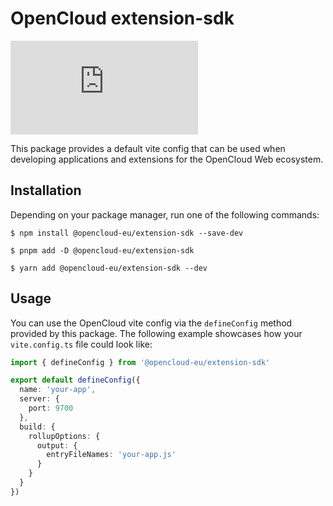 # OpenCloud extension-sdk

[![Matrix](https://img.shields.io/matrix/opencloud%3Amatrix.org?logo=matrix)](https://app.element.io/#/room/#opencloud:matrix.org)

This package provides a default vite config that can be used when developing applications and extensions for the OpenCloud Web ecosystem.

## Installation

Depending on your package manager, run one of the following commands:

```
$ npm install @opencloud-eu/extension-sdk --save-dev

$ pnpm add -D @opencloud-eu/extension-sdk

$ yarn add @opencloud-eu/extension-sdk --dev
```

## Usage

You can use the OpenCloud vite config via the `defineConfig` method provided by this package. The following example showcases how your `vite.config.ts` file could look like:

```ts
import { defineConfig } from '@opencloud-eu/extension-sdk'

export default defineConfig({
  name: 'your-app',
  server: {
    port: 9700
  },
  build: {
    rollupOptions: {
      output: {
        entryFileNames: 'your-app.js'
      }
    }
  }
})
```
